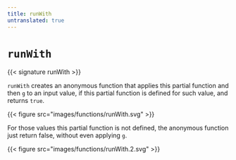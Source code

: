 ```yaml
---
title: runWith
untranslated: true
---
```


# `runWith`

{{< signature runWith >}}

`runWith` creates an anonymous function that applies this partial function and then `g` to an input value, if this partial function is defined for such value, and returns `true`.

{{< figure src="images/functions/runWith.svg" >}}

For those values this partial function is not defined, the anonymous function just return false, without even applying `g`.

{{< figure src="images/functions/runWith.2.svg" >}}

